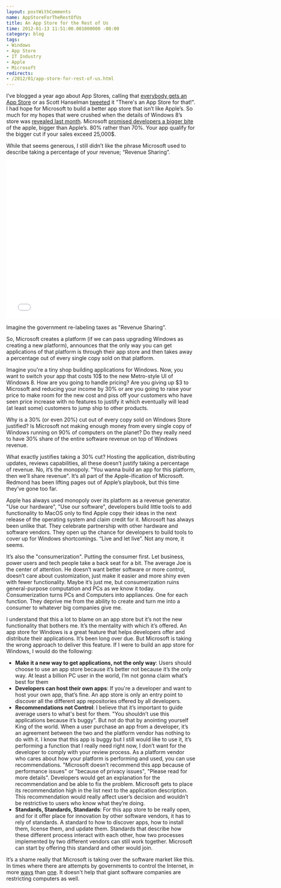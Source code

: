 ```yaml
---
layout: postWithComments
name: AppStoreForTheRestOfUs
title: An App Store for the Rest of Us
time: 2012-01-13 11:51:00.001000000 -08:00
category: blog
tags:
- Windows
- App Store
- IT Industry
- Apple
- Microsoft
redirects:
- /2012/01/app-store-for-rest-of-us.html
---
```

I’ve blogged a year ago about App Stores, calling that [everybody gets an App Store](http://www.amreldib.com/2011/01/everybody-gets-app-store.html) or as Scott Hanselman [tweeted](https://twitter.com/#!/shanselman/status/144635686966919168) it "There's an App Store for that!". I had hope for Microsoft to build a better app store that isn’t like Apple’s. So much for my hopes that were crushed when the details of Windows 8’s store was [revealed last month](http://www.zdnet.com/blog/microsoft/microsoft-previews-windows-8-app-store-launching-with-the-beta-in-late-february/11340). Microsoft [promised developers a bigger bite](http://www.winrumors.com/microsoft-promises-developers-a-bigger-bite-of-the-apple-with-its-windows-8-app-store/) of the apple, bigger than Apple’s. 80% rather than 70%. Your app qualify for the bigger cut if your sales exceed 25,000$.

While that seems generous, I still didn’t like the phrase Microsoft used to describe taking a percentage of your revenue; “Revenue Sharing”.

<iframe width="750" height="422" src="//www.youtube.com/embed/37E3jQIs2AA" frameborder="0" allowfullscreen></iframe>

Imagine the government re-labeling taxes as "Revenue Sharing".

So, Microsoft creates a platform (if we can pass upgrading Windows as creating a new platform), announces that the only way you can get applications of that platform is through their app store and then takes away a percentage out of every single copy sold on that platform.

Imagine you're a tiny shop building applications for Windows. Now, you want to switch your app that costs 10$ to the new Metro-style UI of Windows 8. How are you going to handle pricing? Are you giving up $3 to Microsoft and reducing your income by 30% or are you going to raise your price to make room for the new cost and piss off your customers who have seen price increase with no features to justify it which eventually will lead (at least some) customers to jump ship to other products.

Why is a 30% (or even 20%) cut out of every copy sold on Windows Store justified? Is Microsoft not making enough money from every single copy of Windows running on 90% of computers on the planet? Do they really need to have 30% share of the entire software revenue on top of Windows revenue.

What exactly justifies taking a 30% cut? Hosting the application, distributing updates, reviews capabilities, all these doesn’t justify taking a percentage of revenue. No, it’s the monopoly. "You wanna build an app for this platform, then we’ll share revenue". It’s all part of the Apple-ification of Microsoft. Redmond has been lifting pages out of Apple’s playbook, but this time they’ve gone too far.

Apple has always used monopoly over its platform as a revenue generator. "Use our hardware", "Use our software", developers build little tools to add functionality to MacOS only to find Apple copy their ideas in the next release of the operating system and claim credit for it. Microsoft has always been unlike that. They celebrate partnership with other hardware and software vendors. They open up the chance for developers to build tools to cover up for Windows shortcomings. “Live and let live”. Not any more, it seems.

It’s also the "consumerization". Putting the consumer first. Let business, power users and tech people take a back seat for a bit. The average Joe is the center of attention. He doesn’t want better software or more control, doesn’t care about customization, just make it easier and more shiny even with fewer functionality. Maybe it’s just me, but consumerization ruins general-purpose computation and PCs as we know it today. Consumerization turns PCs and Computers into appliances. One for each function. They deprive me from the ability to create and turn me into a consumer to whatever big companies give me.

I understand that this a lot to blame on an app store but it’s not the new functionality that bothers me. It’s the mentality with which it’s offered. An app store for Windows is a great feature that helps developers offer and distribute their applications. It’s been long over due. But Microsoft is taking the wrong approach to deliver this feature. If I were to build an app store for Windows, I would do the following:

- **Make it a new way to get applications, not the only way**: Users should choose to use an app store because it’s better not because it’s the only way. At least a billion PC user in the world, I’m not gonna claim what’s best for them
- **Developers can host their own apps**: If you're a developer and want to host your own app, that’s fine. An app store is only an entry point to discover all the different app repositories offered by all developers.
- **Recommendations not Control**: I believe that it’s important to guide average users to what's best for them. "You shouldn’t use this applications because it’s buggy". But not do that by anointing yourself King of the world. When a user purchase an app from a developer, it’s an agreement between the two and the platform vendor has nothing to do with it. I know that this app is buggy but I still would like to use it, it’s performing a function that I really need right now, I don’t want for the developer to comply with your review process. As a platform vendor who cares about how your platform is performing and used, you can use recommendations. "Microsoft doesn’t recommend this app because of performance issues" or "because of privacy issues", "Please read for more details". Developers would get an explanation for the recommendation and be able to fix the problem. Microsoft gets to place its recommendation high in the list next to the application description. This recommendation would really affect user’s decision and wouldn’t be restrictive to users who know what they’re doing.
- **Standards, Standards, Standards**: For this app store to be really open, and for it offer place for innovation by other software vendors, it has to rely of standards. A standard to how to discover apps, how to install them, license them, and update them. Standards that describe how these different process interact with each other, how two processes implemented by two different vendors can still work together. Microsoft can start by offering this standard and other would join.

It’s a shame really that Microsoft is taking over the software market like this. In times where there are attempts by governments to control the Internet, in more [ways](http://en.wikipedia.org/wiki/SOPA) than [one](http://www.usatoday.com/tech/news/internetprivacy/2011-02-15-kill-switch_N.htm). It doesn't help that giant software companies are restricting computers as well.
